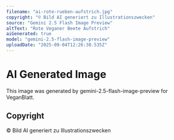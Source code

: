 ```yaml
---
filename: "ai-rote-rueben-aufstrich.jpg"
copyright: "© Bild AI generiert zu Illustrationszwecken"
source: "Gemini 2.5 Flash Image Preview"
altText: "Rote Veganer Beete Aufstrich"
aiGenerated: true
model: "gemini-2.5-flash-image-preview"
uploadDate: "2025-09-04T12:26:30.535Z"
---
```


# AI Generated Image

This image was generated by gemini-2.5-flash-image-preview for VeganBlatt.

## Copyright
© Bild AI generiert zu Illustrationszwecken
